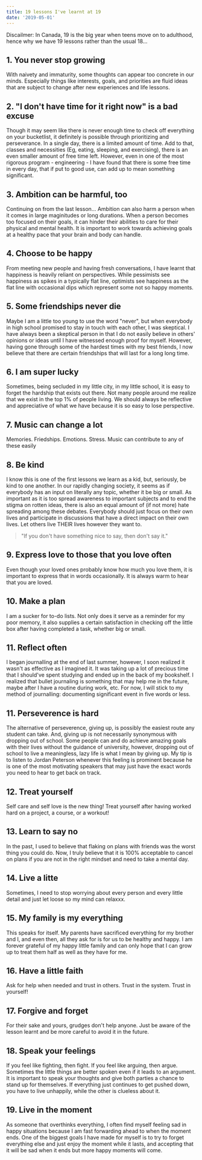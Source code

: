 ```yaml
---
title: 19 lessons I've learnt at 19
date: '2019-05-01'
---
```


Discailmer: In Canada, 19 is the big year when teens move on to adulthood, hence why we have 19 lessons rather than the usual 18...

## 1. You never stop growing 
With naivety and immaturity, some thoughts can appear too concrete in our minds. Especially things like interests, goals, and priorities are fluid ideas that are  subject to change after new experiences and life lessons. 

## 2. "I don't have time for it right now" is a bad excuse 
Though it may seem like there is never enough time to check off everything on your bucketlist, it definitely is possible through prioritizing and perseverance. In a single day, there is a limited amount of time. Add to that, classes and necessities (Eg, eating, sleeping, and exercising), there is an even smaller amount of free time left. However, even in one of the most rigorous program - engineering - I have found that there is some free time in every day, that if put to good use, can add up to mean something significant. 

## 3. Ambition can be harmful, too 
Continuing on from the last lesson... Ambition can also harm a person when it comes in large maginitudes or long durations. When a person becomes too focused on their goals, it can hinder their abilities to care for their physical and mental health. It is important to work towards achieving goals at a healthy pace that your brain and body can handle. 

## 4. Choose to be happy 
From meeting new people and having fresh conversations, I have learnt that happiness is heavily reliant on perspectives. While pessimists see happiness as spikes in a typically flat line, optimists see happiness as the flat line with occasional dips which represent some not so happy moments. 

## 5. Some friendships never die 
Maybe I am a little too young to use the word "never", but when everybody in high school promised to stay in touch with each other, I was skeptical. I have always been a skeptical person in that I do not easily believe in others' opinions or ideas until I have witnessed enough proof for myself. However, having gone through some of the hardest times with my best friends, I now believe that there are certain friendships that will last for a long long time. 

## 6. I am super lucky 
Sometimes, being secluded in my little city, in my little school, it is easy to forget the hardship that exists out there. Not many people around me realize that we exist in the top 1% of people living. We should always be reflective and appreciative of what we have because it is so easy to lose perspective. 

## 7. Music can change a lot 
Memories. Friedships. Emotions. Stress. Music can contribute to any of these easily

## 8. Be kind 
I know this is one of the first lessons we learn as a kid, but, seriously, be kind to one another. In our rapidly changing society, it seems as if everybody has an input on literally any topic, whether it be big or small. As important as it is too spread awareness to important subjects and to end the stigma on rotten ideas, there is also an equal amount of (if not more) hate spreading among these debates. Everybody should just focus on their own lives and participate in discussions that have a direct impact on their own lives. Let others live THEIR lives however they want to. 
> "If you don't have something nice to say, then don't say it."

## 9. Express love to those that you love often 
Even though your loved ones probably know how much you love them, it is important to express that in words occasionally. It is always warm to hear that you are loved. 

## 10. Make a plan 
I am a sucker for to-do lists. Not only does it serve as a reminder for my poor memory, it also supplies a certain satisfaction in checking off the little box after having completed a task, whether big or small. 

## 11. Reflect often  
I began journalling at the end of last summer, however, I soon realized it wasn't as effective as I imagined it. It was taking up a lot of precious time that I should've spent studying and ended up in the back of my bookshelf. I realized that bullet journaling is something that may help me in the future, maybe after I have a routine during work, etc. For now, I will stick to my method of journalling: documenting significant event in five words or less. 

## 11. Perseverence is hard 
The alternative of perseverence, giving up, is possibly the easiest route any student can take. And, giving up is not necessarily synonymous with dropping out of school. Some people can and do achieve amazing goals with their lives without the guidance of university, however, dropping out of school to live a meaningless, lazy life is what I mean by giving up. My tip is to listen to Jordan Peterson whenever this feeling is prominent because he is one of the most motivating speakers that may just have the exact words you need to hear to get back on track. 

## 12. Treat yourself 
Self care and self love is the new thing! Treat yourself after having worked hard on a project, a course, or a workout! 

## 13. Learn to say no 
In the past, I used to believe that flaking on plans with friends was the worst thing you could do. Now, I truly believe that it is 100% acceptable to cancel on plans if you are not in the right mindset and need to take a mental day. 

## 14. Live a litte 
Sometimes, I need to stop worrying about every person and every little detail and just let loose so my mind can relaxxx. 

## 15. My family is my everything
This speaks for itself. My parents have sacrificed everything for my brother and I, and even then, all they ask for is for us to be healthy and happy. I am forever grateful of my happy little family and can only hope that I can grow up to treat them  half as well as they have for me. 

## 16. Have a little faith 
Ask for help when needed and trust in others. Trust in the system. Trust in yourself!

## 17. Forgive and forget 
For their sake and yours, grudges don't help anyone. Just be aware of the lesson learnt and be more careful to avoid it in the future. 

## 18. Speak your feelings 
If you feel like fighting, then fight. If you feel like arguing, then argue. Sometimes the little things are better spoken even if it leads to an argument. It is important to speak your thoughts and give both parties a chance to stand up for themselves. If everything just continues to get pushed down, you have to live unhappily, while the other is clueless about it. 

## 19. Live in the moment 
As someone that overthinks everything, I often find myself feeling sad in happy situations because I am fast forwarding ahead to when the moment ends. One of the biggest goals I have made for myself is to try to forget everything else and just enjoy the moment while it lasts, and accepting that it will be sad when it ends but more happy moments will come. 
